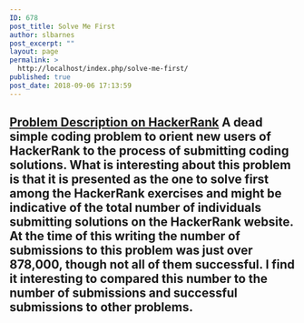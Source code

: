 ```yaml
---
ID: 678
post_title: Solve Me First
author: slbarnes
post_excerpt: ""
layout: page
permalink: >
  http://localhost/index.php/solve-me-first/
published: true
post_date: 2018-09-06 17:13:59
---
```

## <a href="https://www.hackerrank.com/challenges/solve-me-first" target="_blank" rel="noopener">Problem Description on HackerRank</a> A dead simple coding problem to orient new users of HackerRank to the process of submitting coding solutions. What is interesting about this problem is that it is presented as the one to solve first among the HackerRank exercises and might be indicative of the total number of individuals submitting solutions on the HackerRank website. At the time of this writing the number of submissions to this problem was just over 878,000, though not all of them successful. I find it interesting to compared this number to the number of submissions and successful submissions to other problems.